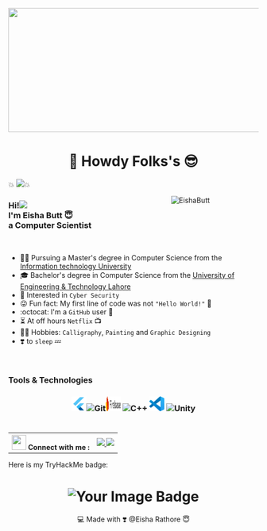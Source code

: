<a href="url"><img src="https://holopin.io/api/user/board?user=eisha_butt"  height="250" width="1000" ></a>

<h1 align="center">🌟 Howdy Folks's 😎</h1>   
<!--
**EishaButt/EishaButt** is a ✨ _special_ ✨ repository because its `README.md` (this file) appears on your GitHub profile.
-->
<p align="center">
  
💥 ![](https://komarev.com/ghpvc/?username=EishaButt&color=blueviolet&label=Profile+Views)💥 
</p>
<a href="https://github.com/EishaButt"><img width="35%" align="right" alt="EishaButt" src="https://avatars.githubusercontent.com/u/46721882?v=4" /></a>
<h3>Hi!<img src="https://github.com/TheDudeThatCode/TheDudeThatCode/blob/master/Assets/wave.gif?raw=true" width="29px"><br>I'm Eisha Butt 😇<br>a Computer Scientist</h3> 

<br />

- 👩‍🎓 Pursuing a Master's degree in Computer Science from the [Information technology University](https://itu.edu.pk/)
- 🎓 Bachelor's degree in Computer Science from the [University of Engineering & Technology Lahore](https://uet.edu.pk/)
- 👀 Interested in `Cyber Security` 
- 😜 Fun fact: My first line of code was not `"Hello World!"` 🎉
- :octocat: I'm a `GitHub` user 😬
- ⏳ At off hours `Netflix` 📺
- 🤹‍♀️ Hobbies: `Calligraphy`, `Painting` and `Graphic Designing`
- ❣️ to `sleep` 💤
<br />

<h3> Tools & Technologies<h3/>
<p align="center">
<img src="https://raw.githubusercontent.com/github/explore/80688e429a7d4ef2fca1e82350fe8e3517d3494d/topics/flutter/flutter.png" alt="Flutter" width="30" height="30"/><img src="https://raw.githubusercontent.com/jmnote/z-icons/master/svg/git.svg" width="30" alt="Git" height="30" /><img src="https://raw.githubusercontent.com/gilbarbara/logos/master/logos/firebase.svg" alt="Firebase" width="30" height="30"/> <img src="https://raw.githubusercontent.com/jmnote/z-icons/master/svg/cpp.svg" width="30" alt="C++" height="30"/> <img src="https://raw.githubusercontent.com/github/explore/80688e429a7d4ef2fca1e82350fe8e3517d3494d/topics/visual-studio-code/visual-studio-code.png" alt="VSCode" width="30" height="30"/>  <img src="https://github.com/halak/unity-editor-icons/blob/master/icons/small/BuildSettings.Editor.png" alt="Unity" width="30" height="30"/>
	
</p>

<h1 align="center"></h1>
	  
 <table align="center">
 <th> <img src="https://github.com/TheDudeThatCode/TheDudeThatCode/blob/master/Assets/Hi.gif" width="29px" height="30px"/> Connect with me  :</th>
<td>
   <a href="https://www.linkedin.com/in/eisha-butt-30a343185/" class="pics"><img src="https://user-images.githubusercontent.com/56452820/132254880-375d3383-f227-4920-a94b-e567592268f8.png" height="47vh">  </a>
  <a href="https://mail.google.com/mail/?view=cm&fs=1&tf=1&to=eisharathore5@gmail.com" class="pics"><img src="https://user-images.githubusercontent.com/56452820/132254868-4afe403c-0c88-4023-86c5-23ef0ec7a3f7.png" height="47vh"></td>
    </table>
	  

Here is my TryHackMe badge:
<h1 align="center">
<img src="https://tryhackme-badges.s3.amazonaws.com/eisharathore5.png" alt="Your Image Badge" />
</h1>	  


<p align="center"> 💻 Made with ❣️  
<a style='text-decoration: none;' href="https://github.com/EishaButt">@Eisha Rathore</a> 😇
</p>





